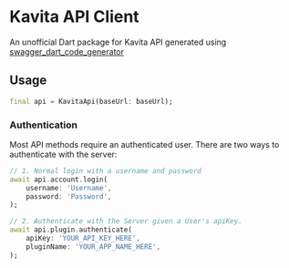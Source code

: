 <!-- 
This README describes the package. If you publish this package to pub.dev,
this README's contents appear on the landing page for your package.

For information about how to write a good package README, see the guide for
[writing package pages](https://dart.dev/guides/libraries/writing-package-pages). 

For general information about developing packages, see the Dart guide for
[creating packages](https://dart.dev/guides/libraries/create-library-packages)
and the Flutter guide for
[developing packages and plugins](https://flutter.dev/developing-packages). 
-->

# Kavita API Client

An unofficial Dart package for Kavita API generated using [swagger_dart_code_generator](https://pub.dev/packages/swagger_dart_code_generator)

## Usage

```dart
final api = KavitaApi(baseUrl: baseUrl);
```

### Authentication

Most API methods require an authenticated user. There are two ways to authenticate with the server:

```dart
// 1. Normal login with a username and password
await api.account.login(
    username: 'Username',
    password: 'Password',
);

// 2. Authenticate with the Server given a User's apiKey.
await api.plugin.authenticate(
    apiKey: 'YOUR_API_KEY_HERE',
    pluginName: 'YOUR_APP_NAME_HERE',
);
```
